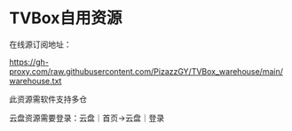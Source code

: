 # TVBox自用资源

在线源订阅地址：

https://gh-proxy.com/raw.githubusercontent.com/PizazzGY/TVBox_warehouse/main/warehouse.txt

此资源需软件支持多仓

云盘资源需要登录：云盘｜首页→云盘｜登录
